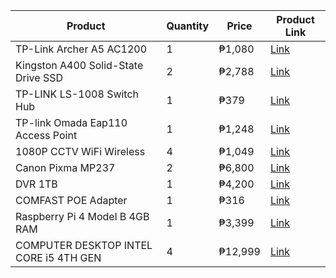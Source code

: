 | Product       | Quantity  | Price | Product Link |
| ------------- | ------------- | ------------- | ------------- | 
| TP-Link Archer A5 AC1200  | 1  | ₱1,080 | [Link](https://shopee.ph/New-Tp-Link-Archer-A5-AC1200-Wireless-Dual-Band-Router-i.21380649.7558731342) |
| Kingston A400 Solid-State Drive SSD  | 2  | ₱2,788 | [Link](https://shopee.ph/Ready-Stock-Kingston-A400-Solid-State-Drive-SSD-SATA-3-2.5-Inch-120GB-240GB-480GB-960GB-For-Desktop-laptop-i.310684105.7153292962) |
| TP-LINK LS-1008 Switch Hub | 1 | ₱379 | [Link](https://shopee.ph/TP-LINK-LS-1008-8-Port-10-100Mbps-Desktop-Switch-Hub-i.65236238.7268312314) |
| TP-link Omada Eap110 Access Point| 1 | ₱1,248 | [Link](https://shopee.ph/Tp-link-Omada-Eap110-Outdoor-300Mbps-Wireless-N-Outdoor-Access-Point-i.6403185.3361732466) |
| 1080P CCTV WiFi Wireless | 4 | ₱1,049 | [Link](https://shopee.ph/1080P-CCTV-WiFi-Wireless-ip-camera-Security-Video-ipcam-i.102443022.1919753758) |
| Canon Pixma MP237 | 2 | ₱6,800 | [Link](https://shopee.ph/Canon-Pixma-MP237-and-MP287-printer-scanner-and-xerox-with-CISS-i.79251728.1592098169) |
| DVR 1TB | 1 | ₱4,200 | [Link](https://shopee.ph/4CH-2mp-CCTV-DVR-5-In-1-AHD-TVI-CVI-XVI-CVBS-h.264-Video-Recorder-UME-8104NH-i.14596555.1765860955) |
| COMFAST POE Adapter | 1 | ₱316 | [Link](https://shopee.ph/COMFAST-POE-Adapter-For-Router-Repeater-24V-0.5A-48V-0.5A-48V-0.32A-i.395437934.8444667519) |
| Raspberry Pi 4 Model B 4GB RAM | 1 | ₱3,399 | [Link](https://shopee.ph/Raspberry-Pi-4-Model-B-2GB-4GB-8GB-RAM-i.18252381.2705276415) |
| COMPUTER DESKTOP INTEL CORE i5 4TH GEN | 4 | ₱12,999 | [Link](https://shopee.ph/COMPUTER-DESKTOP-INTEL-CORE-i5-4TH-GEN-COMPLETE-PACKAGE-i.14954746.6143710113) |

